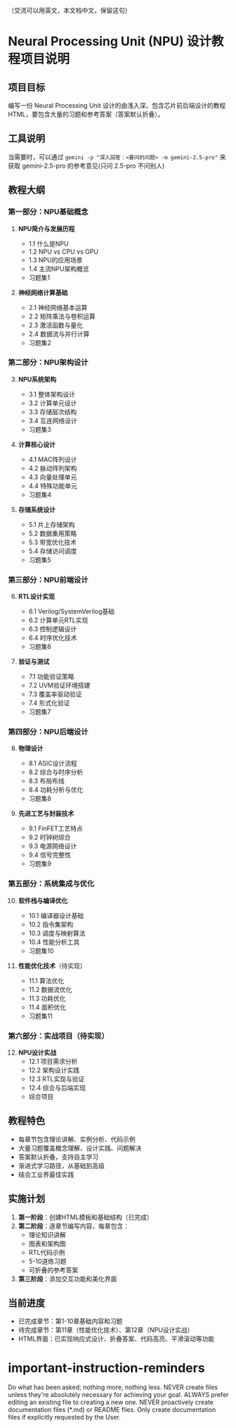 （交流可以用英文，本文档中文，保留这句）

# Neural Processing Unit (NPU) 设计教程项目说明

## 项目目标
编写一份 Neural Processing Unit 设计的由浅入深，包含芯片前后端设计的教程HTML，要包含大量的习题和参考答案（答案默认折叠）。

## 工具说明
当需要时，可以通过 `gemini -p "深入回答：<要问的问题> -m gemini-2.5-pro"` 来获取 gemini-2.5-pro 的参考意见(只问 2.5-pro 不问别人)

## 教程大纲

### 第一部分：NPU基础概念
1. **NPU简介与发展历程**
   - 1.1 什么是NPU
   - 1.2 NPU vs CPU vs GPU
   - 1.3 NPU的应用场景
   - 1.4 主流NPU架构概览
   - 习题集1

2. **神经网络计算基础**
   - 2.1 神经网络基本运算
   - 2.2 矩阵乘法与卷积运算
   - 2.3 激活函数与量化
   - 2.4 数据流与并行计算
   - 习题集2

### 第二部分：NPU架构设计
3. **NPU系统架构**
   - 3.1 整体架构设计
   - 3.2 计算单元设计
   - 3.3 存储层次结构
   - 3.4 互连网络设计
   - 习题集3

4. **计算核心设计**
   - 4.1 MAC阵列设计
   - 4.2 脉动阵列架构
   - 4.3 向量处理单元
   - 4.4 特殊功能单元
   - 习题集4

5. **存储系统设计**
   - 5.1 片上存储架构
   - 5.2 数据重用策略
   - 5.3 带宽优化技术
   - 5.4 存储访问调度
   - 习题集5

### 第三部分：NPU前端设计
6. **RTL设计实现**
   - 6.1 Verilog/SystemVerilog基础
   - 6.2 计算单元RTL实现
   - 6.3 控制逻辑设计
   - 6.4 时序优化技术
   - 习题集6

7. **验证与测试**
   - 7.1 功能验证策略
   - 7.2 UVM验证环境搭建
   - 7.3 覆盖率驱动验证
   - 7.4 形式化验证
   - 习题集7

### 第四部分：NPU后端设计
8. **物理设计**
   - 8.1 ASIC设计流程
   - 8.2 综合与时序分析
   - 8.3 布局布线
   - 8.4 功耗分析与优化
   - 习题集8

9. **先进工艺与封装技术**
   - 9.1 FinFET工艺特点
   - 9.2 时钟树综合
   - 9.3 电源网络设计
   - 9.4 信号完整性
   - 习题集9

### 第五部分：系统集成与优化
10. **软件栈与编译优化**
    - 10.1 编译器设计基础
    - 10.2 指令集架构
    - 10.3 调度与映射算法
    - 10.4 性能分析工具
    - 习题集10

11. **性能优化技术**（待实现）
    - 11.1 算法优化
    - 11.2 数据流优化
    - 11.3 功耗优化
    - 11.4 面积优化
    - 习题集11

### 第六部分：实战项目（待实现）
12. **NPU设计实战**
    - 12.1 项目需求分析
    - 12.2 架构设计实践
    - 12.3 RTL实现与验证
    - 12.4 综合与后端实现
    - 综合项目

## 教程特色
- 每章节包含理论讲解、实例分析、代码示例
- 大量习题覆盖概念理解、设计实践、问题解决
- 答案默认折叠，支持自主学习
- 渐进式学习路径，从基础到高级
- 结合工业界最佳实践

## 实施计划
1. **第一阶段**：创建HTML模板和基础结构（已完成）
2. **第二阶段**：逐章节编写内容，每章包含：
   - 理论知识讲解
   - 图表和架构图
   - RTL代码示例
   - 5-10道练习题
   - 可折叠的参考答案
3. **第三阶段**：添加交互功能和美化界面

## 当前进度
- 已完成章节：第1-10章基础内容和习题
- 待完成章节：第11章（性能优化技术）、第12章（NPU设计实战）
- HTML界面：已实现响应式设计、折叠答案、代码高亮、平滑滚动等功能

# important-instruction-reminders
Do what has been asked; nothing more, nothing less.
NEVER create files unless they're absolutely necessary for achieving your goal.
ALWAYS prefer editing an existing file to creating a new one.
NEVER proactively create documentation files (*.md) or README files. Only create documentation files if explicitly requested by the User.
